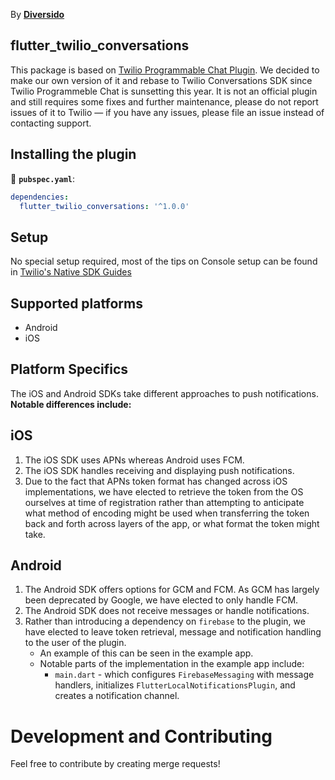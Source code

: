 By [**Diversido**](https://www.diversido.io)

## flutter_twilio_conversations
This package is based on [Twilio Programmable Chat Plugin](https://pub.dev/packages/twilio_programmable_chat). We decided to make our own version of it and rebase to Twilio Conversations SDK since Twilio Programmeble Chat is sunsetting this year. It is not an official plugin and still requires some fixes and further maintenance, please do not report issues of it to Twilio — if you have any issues, please file an issue instead of contacting support.

## Installing the plugin

📂 **`pubspec.yaml`**:

```yaml
dependencies:
  flutter_twilio_conversations: '^1.0.0'
```

## Setup
No special setup required, most of the tips on Console setup can be found in [Twilio's Native SDK Guides](https://www.twilio.com/docs/conversations)

## Supported platforms
* Android
* iOS

## Platform Specifics

The iOS and Android SDKs take different approaches to push notifications. **Notable differences include:**

## iOS
1. The iOS SDK uses APNs whereas Android uses FCM.
2. The iOS SDK handles receiving and displaying push notifications.
3. Due to the fact that APNs token format has changed across iOS implementations, we have elected to retrieve the token from the OS ourselves at time of registration rather than attempting to anticipate what method of encoding might be used when transferring the token back and forth across layers of the app, or what format the token might take.

## Android
1. The Android SDK offers options for GCM and FCM. As GCM has largely been deprecated by Google, we have elected to only handle FCM.
2. The Android SDK does not receive messages or handle notifications.
3. Rather than introducing a dependency on `firebase` to the plugin, we have elected to leave token retrieval, message and notification handling to the user of the plugin.
    - An example of this can be seen in the example app.
    - Notable parts of the implementation in the example app include:
      * `main.dart` - which configures `FirebaseMessaging` with message handlers,
       initializes `FlutterLocalNotificationsPlugin`, and creates a notification channel.

# Development and Contributing
Feel free to contribute by creating merge requests!